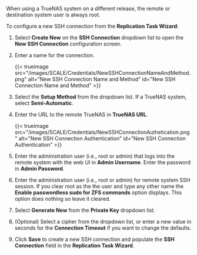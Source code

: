 &NewLine;
When using a TrueNAS system on a different release, the remote or destination system user is always root. 

To configure a new SSH connection from the **Replication Task Wizard**:

1. Select **Create New** on the **SSH Connection** dropdown list to open the **New SSH Connection** configuration screen.

2. Enter a name for the connection.
   
   {{< trueimage src="/images/SCALE/Credentials/NewSSHConnectionNameAndMethod.png" alt="New SSH Connection Name and Method" id="New SSH Connection Name and Method" >}}

3. Select the **Setup Method** from the dropdown list. If a TrueNAS system, select **Semi-Automatic**.

4. Enter the URL to the remote TrueNAS in **TrueNAS URL**.   

   {{< trueimage src="/images/SCALE/Credentials/NewSSHConnectionAuthetication.png" alt="New SSH Connection Authentication" id="New SSH Connection Authentication" >}}

5. Enter the administration user (i.e., root or admin) that logs into the remote system with the web UI in **Admin Username**. 
   Enter the password in **Admin Password**.

6. Enter the administration user (i.e., root or admin) for remote system SSH session. 
   If you clear root as the the user and type any other name the **Enable passwordless sudo for ZFS commands** option displays. 
   This option does nothing so leave it cleared.

7. Select **Generate New** from the **Private Key** dropdown list.

8. (Optional) Select a cipher from the dropdown list, or enter a new value in seconds for the **Connection Timeout** if you want to change the defaults.

9. Click **Save** to create a new SSH connection and populate the **SSH Connection** field in the **Replication Task Wizard**.
